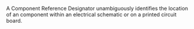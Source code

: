 A Component Reference Designator unambiguously identifies the location of an component within an electrical schematic or on a printed circuit board.